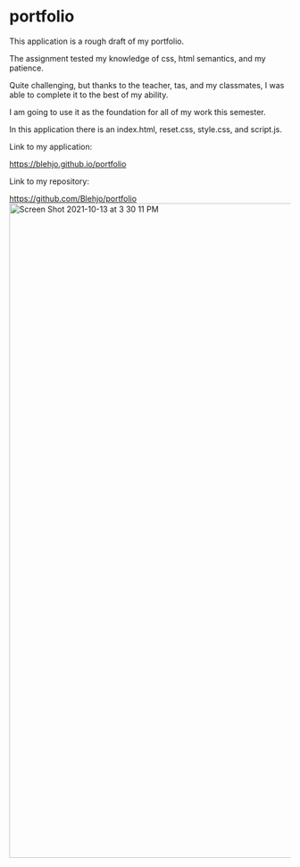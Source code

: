 # portfolio

This application is a rough draft of my portfolio.

The assignment tested my knowledge of css, html semantics, and my patience.

Quite challenging, but thanks to the teacher, tas, and my classmates, I was able to complete it to the best of my ability.

I am going to use it as the foundation for all of my work this semester.

In this application there is an index.html, reset.css, style.css, and script.js.

Link to my application:

https://blehjo.github.io/portfolio

Link to my repository:

https://github.com/Blehjo/portfolio
<img width="1173" alt="Screen Shot 2021-10-13 at 3 30 11 PM" src="https://user-images.githubusercontent.com/89440573/137208261-354d84b8-f0ff-4e0f-91b5-0455f13778e9.png">
